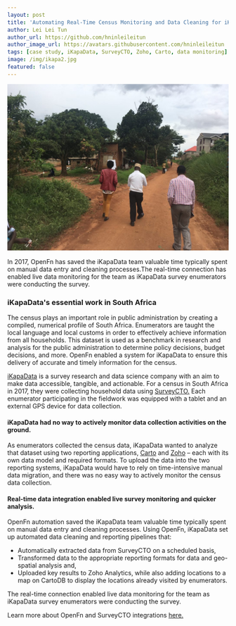 ```yaml
---
layout: post
title: 'Automating Real-Time Census Monitoring and Data Cleaning for iKapaData'
author: Lei Lei Tun
author_url: https://github.com/hninleileitun
author_image_url: https://avatars.githubusercontent.com/hninleileitun
tags: [case study, iKapaData, SurveyCTO, Zoho, Carto, data monitoring]
image: /img/ikapa2.jpg
featured: false
---
```


![ikapa](/img/ikapa2.jpg)

In 2017, OpenFn has saved the iKapaData team valuable time typically spent on
manual data entry and cleaning processes.The real-time connection has enabled
live data monitoring for the team as iKapaData survey enumerators were
conducting the survey.

<!--truncate-->

### iKapaData's essential work in South Africa

The census plays an important role in public administration by creating a
compiled, numerical profile of South Africa. Enumerators are taught the local
language and local customs in order to effectively achieve information from all
households. This dataset is used as a benchmark in research and analysis for the
public administration to determine policy decisions, budget decisions, and more.
OpenFn enabled a system for iKapaData to ensure this delivery of accurate and
timely information for the census.

[iKapaData](http://ikapadata.com/) is a survey research and data science company
with an aim to make data accessible, tangible, and actionable. For a census in
South Africa in 2017, they were collecting household data using
[SurveyCTO.](https://www.surveycto.com/) Each enumerator participating in the
fieldwork was equipped with a tablet and an external GPS device for data
collection.

#### iKapaData had no way to actively monitor data collection activities on the ground.

As enumerators collected the census data, iKapaData wanted to analyze that
dataset using two reporting applications, [Carto](https://carto.com/) and
[Zoho](https://www.zoho.com/) – each with its own data model and required
formats. To upload the data into the two reporting systems, iKapaData would have
to rely on time-intensive manual data migration, and there was no easy way to
actively monitor the census data collection.

#### Real-time data integration enabled live survey monitoring and quicker analysis.

OpenFn automation saved the iKapaData team valuable time typically spent on
manual data entry and cleaning processes. Using OpenFn, iKapaData set up
automated data cleaning and reporting pipelines that:

- Automatically extracted data from SurveyCTO on a scheduled basis,
- Transformed data to the appropriate reporting formats for data and geo-spatial
  analysis and,
- Uploaded key results to Zoho Analytics, while also adding locations to a map
  on CartoDB to display the locations already visited by enumerators.

The real-time connection enabled live data monitoring for the team as iKapaData
survey enumerators were conducting the survey.

Learn more about OpenFn and SurveyCTO integrations
[here.](https://www.surveycto.com/blog/connecting-with-openfn/)
